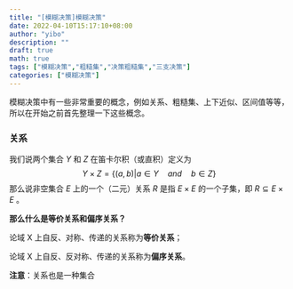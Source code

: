 ```yaml
---
title: "[模糊决策]模糊决策"
date: 2022-04-10T15:17:10+08:00
author: "yibo"
description: ""
draft: true
math: true
tags: ["模糊决策","粗糙集","决策粗糙集","三支决策"]
categories: ["模糊决策"]
---
```


模糊决策中有一些非常重要的概念，例如关系、粗糙集、上下近似、区间值等等，所以在开始之前首先整理一下这些概念。

### 关系

我们说两个集合 $Y$ 和 $Z$ 在笛卡尔积（或直积）定义为
$$
Y\times Z = \lbrace (a,b)|a\in Y \quad and\quad b\in Z\rbrace
$$
那么说非空集合 $E$ 上的一个（二元）关系 $R$ 是指 $E\times E$ 的一个子集，即 $R\subseteq E \times E$ 。

**那么什么是等价关系和偏序关系？**

论域 X 上自反、对称、传递的关系称为**等价关系**；

论域 X 上自反、反对称、传递的关系称为**偏序关系**。

**注意**：关系也是一种集合

</br>

